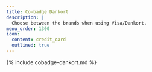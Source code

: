 ```yaml
---
title: Co-badge Dankort
description: |
  Choose between the brands when using Visa/Dankort.
menu_order: 1300
icon:
  content: credit_card
  outlined: true
---
```


{% include cobadge-dankort.md %}
